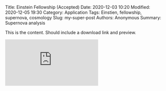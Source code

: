 Title: Einstein Fellowship (Accepted)
Date: 2020-12-03 10:20
Modified: 2020-12-05 19:30
Category: Application
Tags: Einstien, fellowship, supernova, cosmology
Slug: my-super-post
Authors: Anonymous
Summary: Supernova analysis

This is the content. Should include a download link and preview.

![doc](https://www.dropbox.com/s/v3qzvblv2s2j3ke/NHFP_Previous_and_Future_Research.pdf?raw=1)

